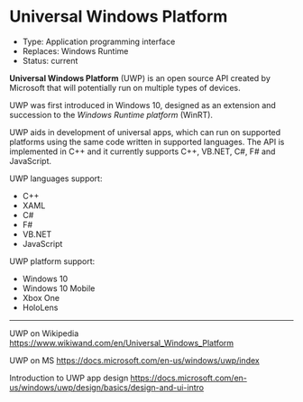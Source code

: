 # Universal Windows Platform

- Type: Application programming interface
- Replaces: Windows Runtime
- Status: current

**Universal Windows Platform** (UWP) is an open source API created by Microsoft that will potentially run on multiple types of devices.

UWP was first introduced in Windows 10, designed as an extension and succession to the *Windows Runtime platform* (WinRT).

UWP aids in development of universal apps, which can run on supported platforms using the same code written in supported languages. The API is implemented in C++ and it currently supports C++, VB.NET, C#, F# and JavaScript.

UWP languages support:
- C++
- XAML
- C#
- F#
- VB.NET
- JavaScript

UWP platform support:
- Windows 10
- Windows 10 Mobile
- Xbox One
- HoloLens


---

UWP on Wikipedia
https://www.wikiwand.com/en/Universal_Windows_Platform

UWP on MS
https://docs.microsoft.com/en-us/windows/uwp/index

Introduction to UWP app design
https://docs.microsoft.com/en-us/windows/uwp/design/basics/design-and-ui-intro
